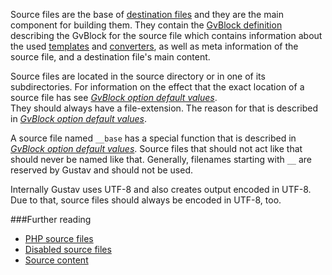 Source files are the base of [destination files](Destination-files) and they are the main component for building them. They contain the [GvBlock definition](GvBlock-definition) describing the GvBlock for the source file which contains information about the used [templates](Gustav-core-options#_templ) and [converters](Gustav-core-options#_conv), as well as meta information of the source file, and a destination file's main content.

Source files are located in the source directory or in one of its subdirectories. For information on the effect that the exact location of a source file has see [*GvBlock option default values*](GvBlock-option-default-values#_dest_default).  
They should always have a file-extension. The reason for that is described in [*GvBlock option default values*](GvBlock-option-default-values#_conv_default).

A source file named `__base` has a special function that is described in [*GvBlock option default values*](GvBlock-option-default-values#_ext_default). Source files that should not act like that should never be named like that. Generally, filenames starting with `__` are reserved by Gustav and should not be used.  

Internally Gustav uses UTF-8 and also creates output encoded in UTF-8. Due to that, source files should always be encoded in UTF-8, too.



###Further reading

+   [PHP source files](PHP-source-files)
+   [Disabled source files](Disabled-source-files)
+   [Source content](Source-content)